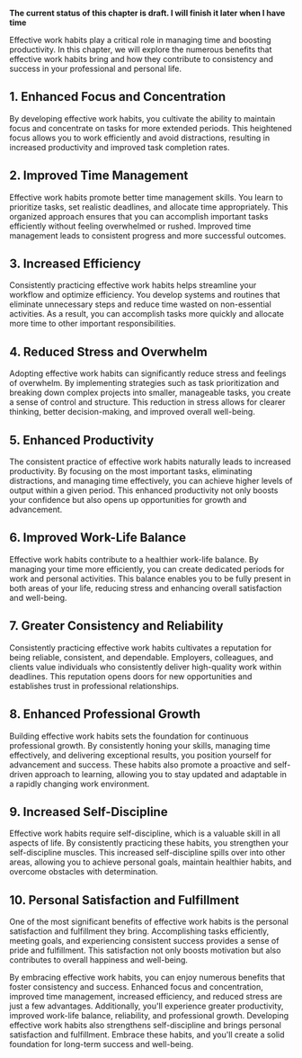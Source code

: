 **The current status of this chapter is draft. I will finish it later when I have time**

Effective work habits play a critical role in managing time and boosting productivity. In this chapter, we will explore the numerous benefits that effective work habits bring and how they contribute to consistency and success in your professional and personal life.

**1. Enhanced Focus and Concentration**
---------------------------------------

By developing effective work habits, you cultivate the ability to maintain focus and concentrate on tasks for more extended periods. This heightened focus allows you to work efficiently and avoid distractions, resulting in increased productivity and improved task completion rates.

**2. Improved Time Management**
-------------------------------

Effective work habits promote better time management skills. You learn to prioritize tasks, set realistic deadlines, and allocate time appropriately. This organized approach ensures that you can accomplish important tasks efficiently without feeling overwhelmed or rushed. Improved time management leads to consistent progress and more successful outcomes.

**3. Increased Efficiency**
---------------------------

Consistently practicing effective work habits helps streamline your workflow and optimize efficiency. You develop systems and routines that eliminate unnecessary steps and reduce time wasted on non-essential activities. As a result, you can accomplish tasks more quickly and allocate more time to other important responsibilities.

**4. Reduced Stress and Overwhelm**
-----------------------------------

Adopting effective work habits can significantly reduce stress and feelings of overwhelm. By implementing strategies such as task prioritization and breaking down complex projects into smaller, manageable tasks, you create a sense of control and structure. This reduction in stress allows for clearer thinking, better decision-making, and improved overall well-being.

**5. Enhanced Productivity**
----------------------------

The consistent practice of effective work habits naturally leads to increased productivity. By focusing on the most important tasks, eliminating distractions, and managing time effectively, you can achieve higher levels of output within a given period. This enhanced productivity not only boosts your confidence but also opens up opportunities for growth and advancement.

**6. Improved Work-Life Balance**
---------------------------------

Effective work habits contribute to a healthier work-life balance. By managing your time more efficiently, you can create dedicated periods for work and personal activities. This balance enables you to be fully present in both areas of your life, reducing stress and enhancing overall satisfaction and well-being.

**7. Greater Consistency and Reliability**
------------------------------------------

Consistently practicing effective work habits cultivates a reputation for being reliable, consistent, and dependable. Employers, colleagues, and clients value individuals who consistently deliver high-quality work within deadlines. This reputation opens doors for new opportunities and establishes trust in professional relationships.

**8. Enhanced Professional Growth**
-----------------------------------

Building effective work habits sets the foundation for continuous professional growth. By consistently honing your skills, managing time effectively, and delivering exceptional results, you position yourself for advancement and success. These habits also promote a proactive and self-driven approach to learning, allowing you to stay updated and adaptable in a rapidly changing work environment.

**9. Increased Self-Discipline**
--------------------------------

Effective work habits require self-discipline, which is a valuable skill in all aspects of life. By consistently practicing these habits, you strengthen your self-discipline muscles. This increased self-discipline spills over into other areas, allowing you to achieve personal goals, maintain healthier habits, and overcome obstacles with determination.

**10. Personal Satisfaction and Fulfillment**
---------------------------------------------

One of the most significant benefits of effective work habits is the personal satisfaction and fulfillment they bring. Accomplishing tasks efficiently, meeting goals, and experiencing consistent success provides a sense of pride and fulfillment. This satisfaction not only boosts motivation but also contributes to overall happiness and well-being.

By embracing effective work habits, you can enjoy numerous benefits that foster consistency and success. Enhanced focus and concentration, improved time management, increased efficiency, and reduced stress are just a few advantages. Additionally, you'll experience greater productivity, improved work-life balance, reliability, and professional growth. Developing effective work habits also strengthens self-discipline and brings personal satisfaction and fulfillment. Embrace these habits, and you'll create a solid foundation for long-term success and well-being.
